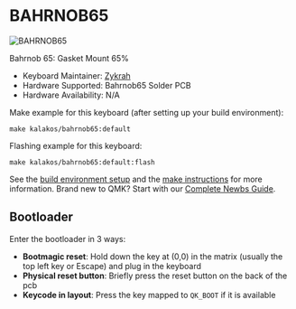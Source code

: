 # BAHRNOB65

![BAHRNOB65](https://i.imgur.com/AK1ksQEh.jpeg)

Bahrnob 65: Gasket Mount 65%

* Keyboard Maintainer: [Zykrah](https://github.com/zykrah)
* Hardware Supported: Bahrnob65 Solder PCB
* Hardware Availability: N/A

Make example for this keyboard (after setting up your build environment):

    make kalakos/bahrnob65:default

Flashing example for this keyboard:

    make kalakos/bahrnob65:default:flash

See the [build environment setup](https://docs.qmk.fm/#/getting_started_build_tools) and the [make instructions](https://docs.qmk.fm/#/getting_started_make_guide) for more information. Brand new to QMK? Start with our [Complete Newbs Guide](https://docs.qmk.fm/#/newbs).

## Bootloader

Enter the bootloader in 3 ways:

* **Bootmagic reset**: Hold down the key at (0,0) in the matrix (usually the top left key or Escape) and plug in the keyboard
* **Physical reset button**: Briefly press the reset button on the back of the pcb
* **Keycode in layout**: Press the key mapped to `QK_BOOT` if it is available
